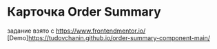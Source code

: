 # Карточка Order Summary  
задание взято с https://www.frontendmentor.io/  
[Demo]https://tudovchanin.github.io/order-summary-component-main/
